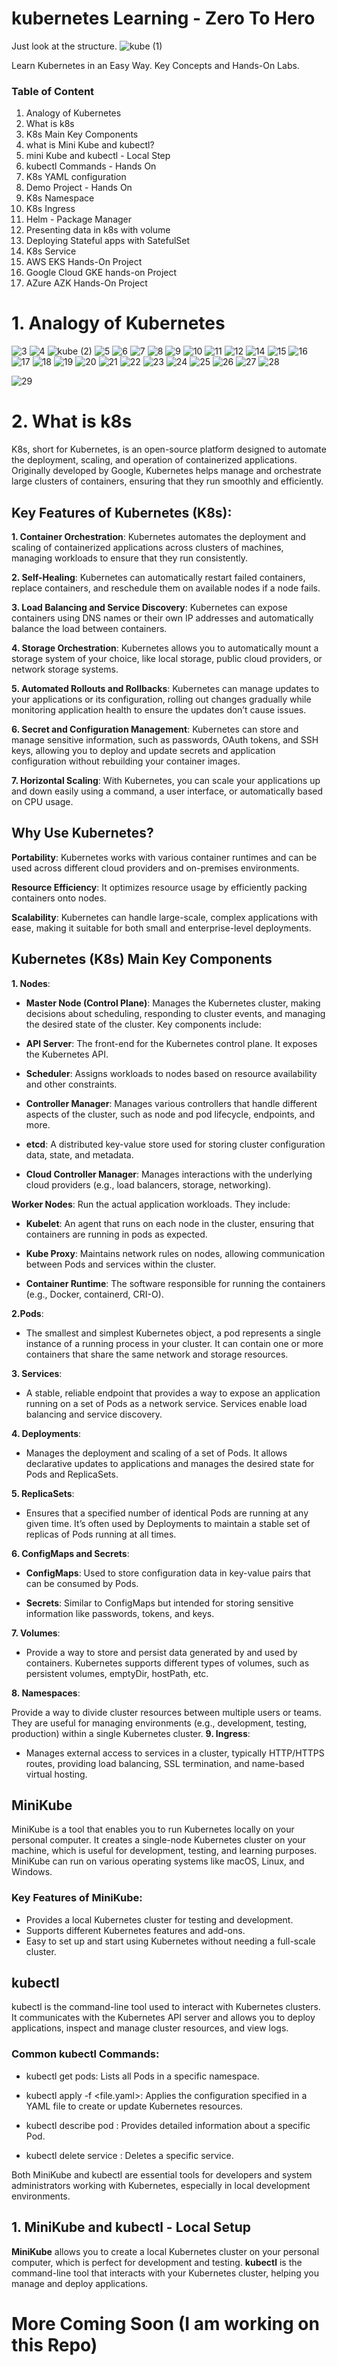 # kubernetes Learning - Zero To Hero
Just look at the structure.
![kube (1)](https://github.com/user-attachments/assets/bcb216df-28a1-405e-b18a-3f76022adeb9)

Learn Kubernetes in an Easy Way. Key Concepts and Hands-On Labs.

### Table of Content

1. Analogy of Kubernetes
2. What is k8s
3. K8s Main Key Components
4. what is Mini Kube and kubectl?
5. mini Kube and kubectl - Local Step
6. kubectl Commands - Hands On
7. K8s YAML configuration
8. Demo Project - Hands On
9. K8s Namespace
10. K8s Ingress
11. Helm - Package Manager
12. Presenting data in k8s with volume
13. Deploying Stateful apps with SatefulSet
14. K8s Service
15. AWS EKS Hands-On Project
16. Google Cloud GKE hands-on Project
17. AZure AZK Hands-On Project

# 1. Analogy of Kubernetes
![3](https://github.com/user-attachments/assets/f65c55b2-b293-47d2-8858-6a615e4b2b66)
![4](https://github.com/user-attachments/assets/984345d3-4144-4d31-9128-d9d3f1470c3a)
![kube (2)](https://github.com/user-attachments/assets/1b3798b3-c073-46bf-a36d-396ae9defcb3)
![5](https://github.com/user-attachments/assets/dff40fcf-31bb-4dba-a0c6-46fe47dc09be)
![6](https://github.com/user-attachments/assets/15f10de4-c88b-4659-9d50-362997cf57b3)
![7](https://github.com/user-attachments/assets/ad140b14-f10d-462a-8cad-9ee9255a1a3e)
![8](https://github.com/user-attachments/assets/dbd3f474-bcde-4f85-b5ad-3c70d3868968)
![9](https://github.com/user-attachments/assets/05d3220d-6849-4f0b-b050-e46bc11fc633)
![10](https://github.com/user-attachments/assets/5343fd2a-925a-43ba-8b9d-05e363461d17)
![11](https://github.com/user-attachments/assets/d0fda546-5d2c-49ee-8c75-dc0476e2a4cc)
![12](https://github.com/user-attachments/assets/d9a71acf-f295-47cb-a3f7-72a64111bc4d)
![14](https://github.com/user-attachments/assets/e5358ced-e77f-4e9a-87de-78c62eb67775)
![15](https://github.com/user-attachments/assets/73825792-ff21-4b48-afc4-4e21f1c1d529)
![16](https://github.com/user-attachments/assets/55e9ccf5-6b23-417b-a405-3e928ec8a264)
![17](https://github.com/user-attachments/assets/7ea01e76-2841-4d2b-b545-238202a221da)
![18](https://github.com/user-attachments/assets/eb65a5a0-0efd-4f6e-99b4-de0e37a72c8c)
![19](https://github.com/user-attachments/assets/ac67f579-edbd-45c4-a48f-e5814c2778ad)
![20](https://github.com/user-attachments/assets/902c470c-c6c4-475a-9d89-0bc959023136)
![21](https://github.com/user-attachments/assets/1117a2e1-2e38-43f0-9a29-8f2c94165edc)
![22](https://github.com/user-attachments/assets/1b8c4727-cfc9-4119-beb6-91602eb43ca4)
![23](https://github.com/user-attachments/assets/0962232a-ead3-4247-acbc-1687e6059872)
![24](https://github.com/user-attachments/assets/786d0cf0-2800-4b38-bc4d-50ef4b2eb86c)
![25](https://github.com/user-attachments/assets/2bbf75b8-38e3-430d-804c-2a184d4a89b5)
![26](https://github.com/user-attachments/assets/65d7a9f2-590a-44c1-8f37-ce6d6a6fd966)
![27](https://github.com/user-attachments/assets/a387b18b-80f5-4bbc-a3e9-8dd73c8654bb)
![28](https://github.com/user-attachments/assets/818d5b2f-6ac3-4a84-9513-11620d548ef7)

![29](https://github.com/user-attachments/assets/7d8a0030-c61f-47af-81ca-1b680e2f47bf)


# 2. What is k8s

K8s, short for Kubernetes, is an open-source platform designed to automate the deployment, scaling, and operation of containerized applications. Originally developed by Google, Kubernetes helps manage and orchestrate large clusters of containers, ensuring that they run smoothly and efficiently.

## Key Features of Kubernetes (K8s):
**1. Container Orchestration**: Kubernetes automates the deployment and scaling of containerized applications across clusters of machines, managing workloads to ensure that they run consistently.

**2. Self-Healing**: Kubernetes can automatically restart failed containers, replace containers, and reschedule them on available nodes if a node fails.

**3. Load Balancing and Service Discovery**: Kubernetes can expose containers using DNS names or their own IP addresses and automatically balance the load between containers.

**4. Storage Orchestration**: Kubernetes allows you to automatically mount a storage system of your choice, like local storage, public cloud providers, or network storage systems.

**5. Automated Rollouts and Rollbacks**: Kubernetes can manage updates to your applications or its configuration, rolling out changes gradually while monitoring application health to ensure the updates don’t cause issues.

**6. Secret and Configuration Management**: Kubernetes can store and manage sensitive information, such as passwords, OAuth tokens, and SSH keys, allowing you to deploy and update secrets and application configuration without rebuilding your container images.

**7. Horizontal Scaling**: With Kubernetes, you can scale your applications up and down easily using a command, a user interface, or automatically based on CPU usage.

## Why Use Kubernetes?
**Portability**: Kubernetes works with various container runtimes and can be used across different cloud providers and on-premises environments.

**Resource Efficiency**: It optimizes resource usage by efficiently packing containers onto nodes.

**Scalability**: Kubernetes can handle large-scale, complex applications with ease, making it suitable for both small and enterprise-level deployments.

## Kubernetes (K8s) Main Key Components
**1. Nodes**:

- **Master Node (Control Plane)**: Manages the Kubernetes cluster, making decisions about scheduling, responding to cluster events, and managing the desired state of the cluster. Key components include:
 
- **API Server**: The front-end for the Kubernetes control plane. It exposes the Kubernetes API.

- **Scheduler**: Assigns workloads to nodes based on resource availability and other constraints.

- **Controller Manager**: Manages various controllers that handle different aspects of the cluster, such as node and pod lifecycle, endpoints, and more.

- **etcd**: A distributed key-value store used for storing cluster configuration data, state, and metadata.

- **Cloud Controller Manager**: Manages interactions with the underlying cloud providers (e.g., load balancers, storage, networking).

**Worker Nodes**: Run the actual application workloads. They include:

- **Kubelet**: An agent that runs on each node in the cluster, ensuring that containers are running in pods as expected.

- **Kube Proxy**: Maintains network rules on nodes, allowing communication between Pods and services within the cluster.

- **Container Runtime**: The software responsible for running the containers (e.g., Docker, containerd, CRI-O).

 **2.Pods**:

- The smallest and simplest Kubernetes object, a pod represents a single instance of a running process in your cluster. It can contain one or more containers that share the same network and storage resources.

**3. Services**:

- A stable, reliable endpoint that provides a way to expose an application running on a set of Pods as a network service. Services enable load balancing and service discovery.

**4. Deployments**:

- Manages the deployment and scaling of a set of Pods. It allows declarative updates to applications and manages the desired state for Pods and ReplicaSets.

**5. ReplicaSets**:

- Ensures that a specified number of identical Pods are running at any given time. It’s often used by Deployments to maintain a stable set of replicas of Pods running at all times.

**6. ConfigMaps and Secrets**:

- **ConfigMaps**: Used to store configuration data in key-value pairs that can be consumed by Pods.

- **Secrets**: Similar to ConfigMaps but intended for storing sensitive information like passwords, tokens, and keys.

**7. Volumes**:

- Provide a way to store and persist data generated by and used by containers. Kubernetes supports different types of volumes, such as persistent volumes, emptyDir, hostPath, etc.

**8. Namespaces**:

Provide a way to divide cluster resources between multiple users or teams. They are useful for managing environments (e.g., development, testing, production) within a single Kubernetes cluster.
**9. Ingress**:

- Manages external access to services in a cluster, typically HTTP/HTTPS routes, providing load balancing, SSL termination, and name-based virtual hosting.

## MiniKube
MiniKube is a tool that enables you to run Kubernetes locally on your personal computer. It creates a single-node Kubernetes cluster on your machine, which is useful for development, testing, and learning purposes. MiniKube can run on various operating systems like macOS, Linux, and Windows.

### Key Features of MiniKube:
- Provides a local Kubernetes cluster for testing and development.
- Supports different Kubernetes features and add-ons.
- Easy to set up and start using Kubernetes without needing a full-scale cluster.
  
## kubectl
kubectl is the command-line tool used to interact with Kubernetes clusters. It communicates with the Kubernetes API server and allows you to deploy applications, inspect and manage cluster resources, and view logs.

### Common kubectl Commands:

- kubectl get pods: Lists all Pods in a specific namespace.

- kubectl apply -f <file.yaml>: Applies the configuration specified in a YAML file to create or update Kubernetes resources.

- kubectl describe pod <pod-name>: Provides detailed information about a specific Pod.

- kubectl delete service <service-name>: Deletes a specific service.

Both MiniKube and kubectl are essential tools for developers and system administrators working with Kubernetes, especially in local development environments.

## 1. MiniKube and kubectl - Local Setup

**MiniKube** allows you to create a local Kubernetes cluster on your personal computer, which is perfect for development and testing. **kubectl** is the command-line tool that interacts with your Kubernetes cluster, helping you manage and deploy applications.

# More Coming Soon (I am working on this Repo)



